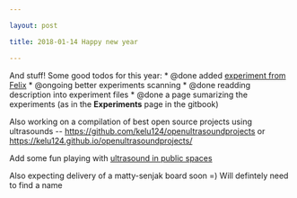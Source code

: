 ```yaml
---

layout: post

title: 2018-01-14 Happy new year

---
```



And stuff! Some good todos for this year: \* @done added [experiment
from
Felix](https://github.com/kelu124/echomods/blob/master/include/experiments/auto/20180103a.md)
\* @ongoing better experiments scanning \* @done readding description
into experiment files \* @done a page sumarizing the experiments (as in
the **Experiments** page in the gitbook)

Also working on a compilation of best open source projects using
ultrasounds -- https://github.com/kelu124/openultrasoundprojects or
https://kelu124.github.io/openultrasoundprojects/

Add some fun playing with [ultrasound in public
spaces](https://github.com/kelu124/ultrasHound/blob/master/mobile/20180112-ajami.ipynb)

Also expecting delivery of a matty-senjak board soon =) Will defintely
need to find a name

